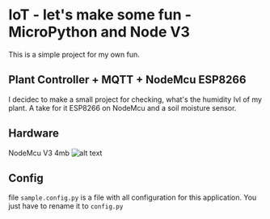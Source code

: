 
IoT - let's make some fun - MicroPython and Node V3 
=======================


This is a simple project for my own fun.

Plant Controller + MQTT + NodeMcu ESP8266
-----------------------------------------

I decidec to make a small project for checking, what's the humidity lvl of my plant.
A take for it ESP8266 on NodeMcu and a soil moisture sensor.

Hardware
----------------
NodeMcu V3 4mb
![alt text](https://botland.com.pl/63619-thickbox_default/modul-wifi-esp8266-nodemcu-v3.jpg)

Config
----------------

file `sample.config.py` is a file with all configuration for this application. You just have to rename it 
to `config.py`